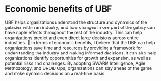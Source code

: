 # Economic benefits of UBF

UBF helps organizations understand the structure and dynamics of the galaxies within an industry, and how changes in one part of the galaxy can have ripple effects throughout the rest of the industry. This can help organizations predict and even direct large decisions across entire industries. 💼
In terms of economic benefits, I believe that the UBF can help organizations save time and resources by providing a framework for understanding the industry and making informed decisions. It can also help organizations identify opportunities for growth and expansion, as well as potential risks and challenges. By adopting SWARM Intelligence, Agile Methodology, and DROID Ops, organizations can stay ahead of the game and make dynamic decisions on a real-time basis.
